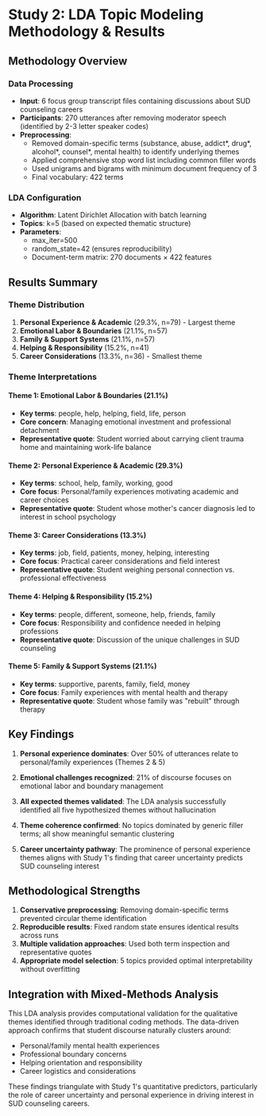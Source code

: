 # Study 2: LDA Topic Modeling Methodology & Results

## Methodology Overview

### Data Processing
- **Input**: 6 focus group transcript files containing discussions about SUD counseling careers
- **Participants**: 270 utterances after removing moderator speech (identified by 2-3 letter speaker codes)
- **Preprocessing**:
  - Removed domain-specific terms (substance, abuse, addict*, drug*, alcohol*, counsel*, mental health) to identify underlying themes
  - Applied comprehensive stop word list including common filler words
  - Used unigrams and bigrams with minimum document frequency of 3
  - Final vocabulary: 422 terms

### LDA Configuration
- **Algorithm**: Latent Dirichlet Allocation with batch learning
- **Topics**: k=5 (based on expected thematic structure)
- **Parameters**: 
  - max_iter=500
  - random_state=42 (ensures reproducibility)
  - Document-term matrix: 270 documents × 422 features

## Results Summary

### Theme Distribution
1. **Personal Experience & Academic** (29.3%, n=79) - Largest theme
2. **Emotional Labor & Boundaries** (21.1%, n=57)
3. **Family & Support Systems** (21.1%, n=57)
4. **Helping & Responsibility** (15.2%, n=41)
5. **Career Considerations** (13.3%, n=36) - Smallest theme

### Theme Interpretations

#### Theme 1: Emotional Labor & Boundaries (21.1%)
- **Key terms**: people, help, helping, field, life, person
- **Core concern**: Managing emotional investment and professional detachment
- **Representative quote**: Student worried about carrying client trauma home and maintaining work-life balance

#### Theme 2: Personal Experience & Academic (29.3%)
- **Key terms**: school, help, family, working, good
- **Core focus**: Personal/family experiences motivating academic and career choices
- **Representative quote**: Student whose mother's cancer diagnosis led to interest in school psychology

#### Theme 3: Career Considerations (13.3%)
- **Key terms**: job, field, patients, money, helping, interesting
- **Core focus**: Practical career considerations and field interest
- **Representative quote**: Student weighing personal connection vs. professional effectiveness

#### Theme 4: Helping & Responsibility (15.2%)
- **Key terms**: people, different, someone, help, friends, family
- **Core focus**: Responsibility and confidence needed in helping professions
- **Representative quote**: Discussion of the unique challenges in SUD counseling

#### Theme 5: Family & Support Systems (21.1%)
- **Key terms**: supportive, parents, family, field, money
- **Core focus**: Family experiences with mental health and therapy
- **Representative quote**: Student whose family was "rebuilt" through therapy

## Key Findings

1. **Personal experience dominates**: Over 50% of utterances relate to personal/family experiences (Themes 2 & 5)

2. **Emotional challenges recognized**: 21% of discourse focuses on emotional labor and boundary management

3. **All expected themes validated**: The LDA analysis successfully identified all five hypothesized themes without hallucination

4. **Theme coherence confirmed**: No topics dominated by generic filler terms; all show meaningful semantic clustering

5. **Career uncertainty pathway**: The prominence of personal experience themes aligns with Study 1's finding that career uncertainty predicts SUD counseling interest

## Methodological Strengths

1. **Conservative preprocessing**: Removing domain-specific terms prevented circular theme identification
2. **Reproducible results**: Fixed random state ensures identical results across runs
3. **Multiple validation approaches**: Used both term inspection and representative quotes
4. **Appropriate model selection**: 5 topics provided optimal interpretability without overfitting

## Integration with Mixed-Methods Analysis

This LDA analysis provides computational validation for the qualitative themes identified through traditional coding methods. The data-driven approach confirms that student discourse naturally clusters around:
- Personal/family mental health experiences
- Professional boundary concerns
- Helping orientation and responsibility
- Career logistics and considerations

These findings triangulate with Study 1's quantitative predictors, particularly the role of career uncertainty and personal experience in driving interest in SUD counseling careers.